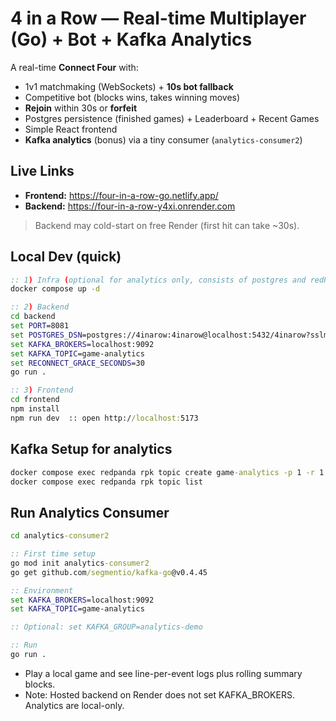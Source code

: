 # 4 in a Row — Real-time Multiplayer (Go) + Bot + Kafka Analytics

A real-time **Connect Four** with:
- 1v1 matchmaking (WebSockets) + **10s bot fallback**
- Competitive bot (blocks wins, takes winning moves)
- **Rejoin** within 30s or **forfeit**
- Postgres persistence (finished games) + Leaderboard + Recent Games
- Simple React frontend
- **Kafka analytics** (bonus) via a tiny consumer (`analytics-consumer2`)

## Live Links
- **Frontend:** https://four-in-a-row-go.netlify.app/
- **Backend:**  https://four-in-a-row-y4xi.onrender.com  
  

> Backend may cold-start on free Render (first hit can take ~30s).

## Local Dev (quick)
```bat
:: 1) Infra (optional for analytics only, consists of postgres and redPanda)
docker compose up -d

:: 2) Backend
cd backend
set PORT=8081
set POSTGRES_DSN=postgres://4inarow:4inarow@localhost:5432/4inarow?sslmode=disable
set KAFKA_BROKERS=localhost:9092
set KAFKA_TOPIC=game-analytics
set RECONNECT_GRACE_SECONDS=30
go run .

:: 3) Frontend
cd frontend
npm install
npm run dev  :: open http://localhost:5173
```
## Kafka Setup for analytics
```bat
docker compose exec redpanda rpk topic create game-analytics -p 1 -r 1
docker compose exec redpanda rpk topic list
```
## Run Analytics Consumer
```bat
cd analytics-consumer2

:: First time setup
go mod init analytics-consumer2
go get github.com/segmentio/kafka-go@v0.4.45

:: Environment
set KAFKA_BROKERS=localhost:9092
set KAFKA_TOPIC=game-analytics

:: Optional: set KAFKA_GROUP=analytics-demo

:: Run
go run .
```
- Play a local game and see line-per-event logs plus rolling summary blocks.
- Note: Hosted backend on Render does not set KAFKA_BROKERS. Analytics are local-only.